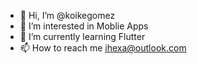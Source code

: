 - 👋 Hi, I’m @koikegomez
- 👀 I’m interested in Moblie Apps
- 🌱 I’m currently learning Flutter
- 📫 How to reach me ihexa@outlook.com

<!---
koikegomez/koikegomez is a ✨ special ✨ repository because its `README.md` (this file) appears on your GitHub profile.
You can click the Preview link to take a look at your changes.
--->
